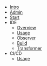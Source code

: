- [Intro](workshop/readme)
- [Admin](workshop/01_admin)
- [Start](workshop/02_start)
- IDE
   - [Overview](workshop/ide_overview)
   - [Usage](workshop/03_ide)
   - [Observer](workshop/04_observer)
   - [Build](workshop/05_build)
   - [Transformer](workshop/07_transformer)   
- CI/CD
   - [Usage](workshop/06_cicd)